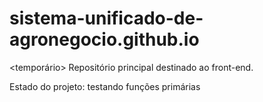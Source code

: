 ﻿# sistema-unificado-de-agronegocio.github.io

<temporário> Repositório principal destinado ao front-end.

Estado do projeto: testando funções primárias